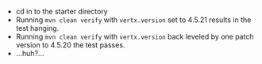 - cd in to the starter directory
- Running `mvn clean verify` with `vertx.version` set to 4.5.21 results in the test hanging.
- Running `mvn clean verify` with `vertx.version` back leveled by one patch version to 4.5.20 the test passes.
- ...huh?...
